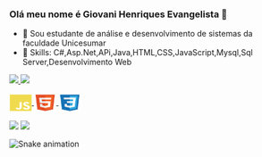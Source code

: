### Olá meu nome é  Giovani Henriques Evangelista 👋
- 🏫 Sou estudante de análise e desenvolvimento de sistemas da faculdade Unicesumar
- 🌱 Skills: C#,Asp.Net,APi,Java,HTML,CSS,JavaScript,Mysql,Sql Server,Desenvolvimento Web

 <div>
   <a href="https://github.com/GiovaniHenriques">
   <img height="180em" src="https://github-readme-stats.vercel.app/api?username=GiovaniHenriques&show_icons=true&theme=tokyonight&include_all_commits=true&count_private=true"/>
   <img height="180em" src="https://github-readme-stats.vercel.app/api/top-langs/?username=GiovaniHenriques&layout=compact&langs_count=6&theme=tokyonight"/>

</div>
<div style="display: inline_block"><br>
  <img align="center" alt="Js" height="30" width="40" src="https://raw.githubusercontent.com/devicons/devicon/master/icons/javascript/javascript-plain.svg">
  <img align="center" alt="HTML" height="30" width="40" src="https://raw.githubusercontent.com/devicons/devicon/master/icons/html5/html5-original.svg">
  <img align="center" alt="CSS" height="30" width="40" src="https://raw.githubusercontent.com/devicons/devicon/master/icons/css3/css3-original.svg">
  <link rel="stylesheet" href="https://cdn.jsdelivr.net/gh/devicons/devicon@v2.15.1/devicon.min.css">
          
</div>
 
 <br>

<div> 
  <a href = "mailto:contatogiovanihenriques1995@gmail.com"><img src="https://img.shields.io/badge/-Gmail-%23333?style=for-the-badge&logo=gmail&logoColor=white" target="_blank"></a>
  <a href="https://www.linkedin.com/in/giovani-henriques-a7b55b216/" target="_blank"><img src="https://img.shields.io/badge/-LinkedIn-%230077B5?style=for-the-badge&logo=linkedin&logoColor=white" target="_blank"></a>

 
  ![Snake animation](https://github.com/GiovaniHenriques/GiovaniHenriques/blob/output/github-contribution-grid-snake.svg)

</div>
